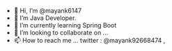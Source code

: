 - 👋 Hi, I’m @mayank6147 
- 👀 I’m Java Developer.
- 🌱 I’m currently learning Spring Boot 
- 💞️ I’m looking to collaborate on ...
- 📫 How to reach me ... twitter : @mayank92668474 , 

<!---
mayank6147/mayank6147 is a ✨ special ✨ repository because its `README.md` (this file) appears on your GitHub profile.
You can click the Preview link to take a look at your changes.
--->
